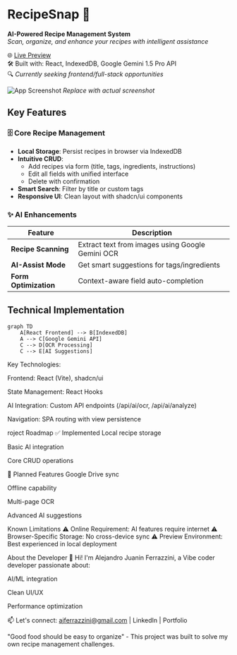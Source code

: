 # RecipeSnap 🍳

**AI-Powered Recipe Management System**  
*Scan, organize, and enhance your recipes with intelligent assistance*

🌐 [Live Preview](https://9000-idx-studio-1745386299456.cluster-ikxjzjhlifcwuroomfkjrx437g.cloudworkstations.dev/?monospaceUid=229239)  
🛠️ Built with: React, IndexedDB, Google Gemini 1.5 Pro API  
🔍 *Currently seeking frontend/full-stack opportunities*

![App Screenshot](/assets/screenshot.png) *Replace with actual screenshot*

## Key Features

### 🗄️ Core Recipe Management
- **Local Storage**: Persist recipes in browser via IndexedDB
- **Intuitive CRUD**:
  - Add recipes via form (title, tags, ingredients, instructions)
  - Edit all fields with unified interface
  - Delete with confirmation
- **Smart Search**: Filter by title or custom tags
- **Responsive UI**: Clean layout with shadcn/ui components

### ✨ AI Enhancements
| Feature | Description |
|---------|-------------|
| **Recipe Scanning** | Extract text from images using Google Gemini OCR |
| **AI-Assist Mode** | Get smart suggestions for tags/ingredients |
| **Form Optimization** | Context-aware field auto-completion |

## Technical Implementation
```mermaid
graph TD
    A[React Frontend] --> B[IndexedDB]
    A --> C[Google Gemini API]
    C --> D[OCR Processing]
    C --> E[AI Suggestions]
```
Key Technologies:

Frontend: React (Vite), shadcn/ui

State Management: React Hooks

AI Integration: Custom API endpoints (/api/ai/ocr, /api/ai/analyze)

Navigation: SPA routing with view persistence

roject Roadmap
✅ Implemented
Local recipe storage

Basic AI integration

Core CRUD operations

🚧 Planned Features
Google Drive sync

Offline capability

Multi-page OCR

Advanced AI suggestions

Known Limitations
⚠ Online Requirement: AI features require internet
⚠ Browser-Specific Storage: No cross-device sync
⚠ Preview Environment: Best experienced in local deployment

About the Developer
👋 Hi! I'm Alejandro Juanin Ferrazzini, a Vibe coder developer passionate about:

AI/ML integration

Clean UI/UX

Performance optimization

📫 Let's connect: ajferrazzini@gmail.com | LinkedIn | Portfolio

"Good food should be easy to organize" - This project was built to solve my own recipe management challenges.

